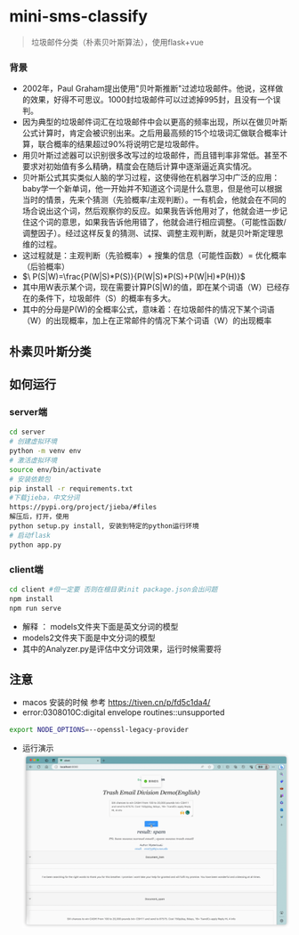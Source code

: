 # mini-sms-classify
>垃圾邮件分类（朴素贝叶斯算法），使用flask+vue

### 背景
* 2002年，Paul Graham提出使用"贝叶斯推断"过滤垃圾邮件。他说，这样做的效果，好得不可思议。1000封垃圾邮件可以过滤掉995封，且没有一个误判。
* 因为典型的垃圾邮件词汇在垃圾邮件中会以更高的频率出现，所以在做贝叶斯公式计算时，肯定会被识别出来。之后用最高频的15个垃圾词汇做联合概率计算，联合概率的结果超过90%将说明它是垃圾邮件。
* 用贝叶斯过滤器可以识别很多改写过的垃圾邮件，而且错判率非常低。甚至不要求对初始值有多么精确，精度会在随后计算中逐渐逼近真实情况。
* 贝叶斯公式其实类似人脑的学习过程，这使得他在机器学习中广泛的应用：baby学一个新单词，他一开始并不知道这个词是什么意思，但是他可以根据当时的情景，先来个猜测（先验概率/主观判断）。一有机会，他就会在不同的场合说出这个词，然后观察你的反应。如果我告诉他用对了，他就会进一步记住这个词的意思，如果我告诉他用错了，他就会进行相应调整。（可能性函数/调整因子）。经过这样反复的猜测、试探、调整主观判断，就是贝叶斯定理思维的过程。
* 这过程就是：主观判断（先验概率）+ 搜集的信息（可能性函数）= 优化概率（后验概率）
* $\ P(S|W)=\frac{P(W|S)*P(S)}{P(W|S)*P(S)+P(W|H)*P(H)}$
* 其中用W表示某个词，现在需要计算P(S|W)的值，即在某个词语（W）已经存在的条件下，垃圾邮件（S）的概率有多大。
* 其中的分母是P(W)的全概率公式，意味着：在垃圾邮件的情况下某个词语（W）的出现概率，加上在正常邮件的情况下某个词语（W）的出现概率
## 朴素贝叶斯分类
## 如何运行
### server端
```bash
cd server
# 创建虚拟环境
python -m venv env
# 激活虚拟环境
source env/bin/activate
# 安装依赖包
pip install -r requirements.txt
#下载jieba，中文分词
https://pypi.org/project/jieba/#files
解压后，打开，使用
python setup.py install, 安装到特定的python运行环境
# 启动flask
python app.py

```
### client端
```bash
cd client #但一定要 否则在根目录init package.json会出问题
npm install
npm run serve
```
* 解释 ： models文件夹下面是英文分词的模型
* models2文件夹下面是中文分词的模型
* 其中的Analyzer.py是评估中文分词效果，运行时候需要将

## 注意
* macos 安装的时候 参考 https://tiven.cn/p/fd5c1da4/
* error:0308010C:digital envelope routines::unsupported

```bash
export NODE_OPTIONS=--openssl-legacy-provider
```
* 运行演示
![Alt text](image.png)